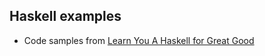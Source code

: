 ## Haskell examples

  * Code samples from [Learn You A Haskell for Great Good](http://learnyouahaskell.com/)
